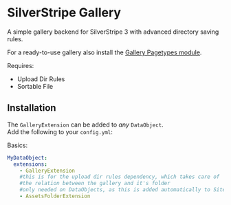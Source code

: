 # SilverStripe Gallery

A simple gallery backend for SilverStripe 3 with advanced directory saving rules.

For a ready-to-use gallery also install the [Gallery Pagetypes module](https://github.com/titledk/silverstripe-gallery-pagetypes).

Requires:

* Upload Dir Rules
* Sortable File


## Installation

The `GalleryExtension` can be added to _any_ `DataObject`.  
Add the following to your `config.yml`:

Basics:

```yml
MyDataObject:
  extensions:
    - GalleryExtension
    #this is for the upload dir rules dependency, which takes care of
    #the relation between the gallery and it's folder
    #only needed on DataObjects, as this is added automatically to SiteTree 
    - AssetsFolderExtension
```

